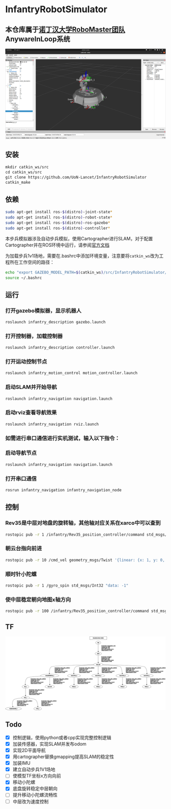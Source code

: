 # InfantryRobotSimulator

## 本仓库属于[诺丁汉大学RoboMaster团队](https://github.com/UoN-Lancet)AnywareInLoop系统

![avatar](./doc/1.png)
## 安装
```
mkdir catkin_ws/src
cd catkin_ws/src
git clone https://github.com/UoN-Lancet/InfantryRobotSimulator
catkin_make
```

## 依赖
```bash
sudo apt-get install ros-$(distro)-joint-state* 
sudo apt-get install ros-$(distro)-robot-state* 
sudo apt-get install ros-$(distro)-ros-gazebo*
sudo apt-get install ros-$(distro)-controller*
```

本步兵模拟器涉及自动步兵模拟，使用Cartographer进行SLAM，对于配置Cartographer并在ROS环境中运行，请参阅[官方文档](https://google-cartographer-ros.readthedocs.io/en/latest/compilation.html)

为加载步兵1v1场地，需要在.bashrc中添加环境变量，注意要将`catkin_ws`改为工程所在工作空间的路径：
```bash
echo "export GAZEBO_MODEL_PATH=$(catkin_ws)/src/InfantryRobotSimulator/infantry_description/world" >> ~/.bashrc
source ~/.bashrc
```

## 运行

### 打开gazebo模拟器，显示机器人

```bash
roslaunch infantry_description gazebo.launch
```

### 打开控制器，加载控制器

```bash
roslaunch infantry_description controller.launch
```

### 打开运动控制节点

```bash
roslaunch infantry_motion_control motion_controller.launch
```

### 启动SLAM并开始导航

```bash
roslaunch infantry_navigation navigation.launch
```

### 启动rviz查看导航效果

```bash
roslaunch infantry_navigation rviz.launch
```

### 如需进行串口通信进行实机测试，输入以下指令：

### 启动导航节点

```bash
roslaunch infantry_navigation navigation.launch
```

### 打开串口通信

```bash
rosrun infantry_navigation infantry_navigation_node
```



## 控制

### Rev35是中层对地盘的旋转轴，其他轴对应关系在xarco中可以查到

```bash
rostopic pub -r 1 /infantry/Rev35_position_controller/command std_msgs/Float64 "data: 3.1416"
```

### 朝云台指向前进

```bash
rostopic pub -r 10 /cmd_vel geometry_msgs/Twist '{linear: {x: 1, y: 0, z: 0}, angular: {x: 0, y: 0, z: 0}}'
```

### 顺时针小陀螺

```bash
rostopic pub -r 1 /gyro_spin std_msgs/Int32 "data: -1"
```

### 使中层稳定朝向地图x轴方向

```bash
rostopic pub -r 100 /infantry/Rev35_position_controller/command std_msgs/Float64 "data: 0"
```

## TF

![](doc/frames.png)

## Todo

- [x] 控制逻辑，使用python或者cpp实现完整控制逻辑
- [x] 加装传感器，实现SLAM并发布odom
- [x] 实现2D平面导航
- [x] 用cartographer替换gmapping提高SLAM的稳定性
- [x] 加装IMU
- [x] 建立自动步兵1V1场地
- [ ] 使模型TF坐标x方向向前
- [x] 移动小陀螺
- [x] 底盘旋转稳定中层朝向
- [ ] 提升移动小陀螺流畅性
- [ ] 中层改为速度控制